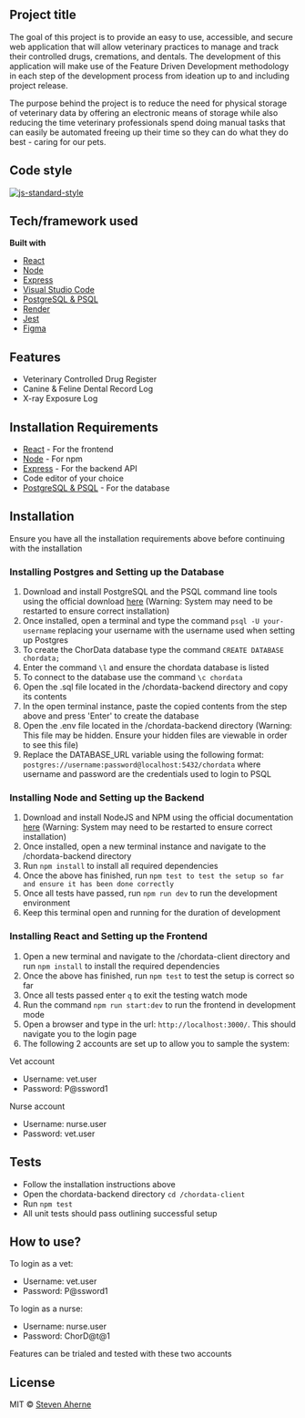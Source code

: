## Project title

The goal of this project is to provide an easy to use, accessible, and secure web application that will allow veterinary practices to manage and track their controlled drugs, cremations, and dentals. The development of this application will make use of the Feature Driven Development methodology in each step of the development process from ideation up to and including project release.

The purpose behind the project is to reduce the need for physical storage of veterinary data by offering an electronic means of storage while also reducing the time veterinary professionals spend doing manual tasks that can easily be automated freeing up their time so they can do what they do best - caring for our pets.

## Code style

[![js-standard-style](https://img.shields.io/badge/code%20style-standard-brightgreen.svg?style=flat)](https://github.com/feross/standard)

## Tech/framework used

<b>Built with</b>

- [React](https://reactjs.org)
- [Node](https://nodejs.org/en/)
- [Express](https://expressjs.com)
- [Visual Studio Code](https://code.visualstudio.com)
- [PostgreSQL & PSQL](https://www.postgresql.org)
- [Render](https://render.com)
- [Jest](https://jestjs.io)
- [Figma](https://www.figma.com)

## Features

- Veterinary Controlled Drug Register
- Canine & Feline Dental Record Log
- X-ray Exposure Log

## Installation Requirements

- [React](https://reactjs.org) - For the frontend
- [Node](https://nodejs.org/en/) - For npm
- [Express](https://expressjs.com) - For the backend API
- Code editor of your choice
- [PostgreSQL & PSQL](https://www.postgresql.org) - For the database

## Installation

Ensure you have all the installation requirements above before continuing with the installation

### Installing Postgres and Setting up the Database

1. Download and install PostgreSQL and the PSQL command line tools using the official download [here](https://www.postgresql.org/download/) (Warning: System may need to be restarted to ensure correct installation)
2. Once installed, open a terminal and type the command `psql -U your-username` replacing your username with the username used when setting up Postgres
3. To create the ChorData database type the command `CREATE DATABASE chordata;`
4. Enter the command `\l` and ensure the chordata database is listed
5. To connect to the database use the command `\c chordata`
6. Open the .sql file located in the /chordata-backend directory and copy its contents
7. In the open terminal instance, paste the copied contents from the step above and press 'Enter' to create the database
8. Open the .env file located in the /chordata-backend directory (Warning: This file may be hidden. Ensure your hidden files are viewable in order to see this file)
9. Replace the DATABASE_URL variable using the following format: `postgres://username:password@localhost:5432/chordata` where username and password are the credentials used to login to PSQL

### Installing Node and Setting up the Backend

1. Download and install NodeJS and NPM using the official documentation [here](https://nodejs.org/en/download/) (Warning: System may need to be restarted to ensure correct installation)
2. Once installed, open a new terminal instance and navigate to the /chordata-backend directory
3. Run `npm install` to install all required dependencies
4. Once the above has finished, run `npm test to test the setup so far and ensure it has been done correctly`
5. Once all tests have passed, run `npm run dev` to run the development environment
6. Keep this terminal open and running for the duration of development

### Installing React and Setting up the Frontend

1. Open a new terminal and navigate to the /chordata-client directory and run `npm install` to install the required dependencies
2. Once the above has finished, run `npm test` to test the setup is correct so far
3. Once all tests passed enter `q` to exit the testing watch mode
4. Run the command `npm run start:dev` to run the frontend in development mode
5. Open a browser and type in the url: `http://localhost:3000/`. This should navigate you to the login page
6. The following 2 accounts are set up to allow you to sample the system:

<bold>Vet account</bold>

- Username: vet.user
- Password: P@ssword1

<bold>Nurse account</bold>

- Username: nurse.user
- Password: vet.user

## Tests

- Follow the installation instructions above
- Open the chordata-backend directory `cd /chordata-client`
- Run `npm test`
- All unit tests should pass outlining successful setup

## How to use?

To login as a vet:

- Username: vet.user
- Password: P@ssword1

To login as a nurse:

- Username: nurse.user
- Password: ChorD@t@1

Features can be trialed and tested with these two accounts

## License

MIT © [Steven Aherne](https://opensource.org/licenses/MIT)
